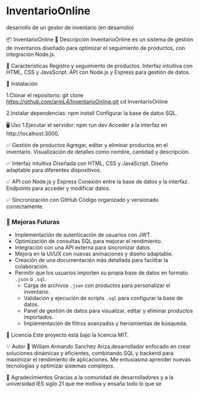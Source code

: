# InventarioOnline
desarrollo de un gestor de inventario (en desarrollo)

📦 InventarioOnline
📖 Descripción
InventarioOnline es un sistema de gestión de inventarios diseñado para optimizar el seguimiento de productos, con integración Node.js.

🚀 Características
Registro y seguimiento de productos.
Interfaz intuitiva con HTML, CSS y JavaScript.
API con Node.js y Express para gestión de datos.

🔧 Instalación

1.Clonar el repositorio:
git clone https://github.com/armL4/InventarioOnline.git
cd InventarioOnline

2.Instalar dependencias:
npm install
Configurar la base de datos SQL.

🖥 Uso
1.Ejecutar el servidor:
npm run dev
Acceder a la interfaz en http://localhost:3000.

✅ Gestión de productos
Agregar, editar y eliminar productos en el inventario.
Visualización de detalles como nombre, cantidad y descripción.

✅ Interfaz intuitiva
Diseñada con HTML, CSS y JavaScript.
Diseño adaptable para diferentes dispositivos.

✅ API con Node.js y Express
Conexión entre la base de datos y la interfaz.
Endpoints para acceder y modificar datos.

✅ Sincronización con GitHub
Código organizado y versionado correctamente.


### 🔧 Mejoras Futuras  
- Implementación de autenticación de usuarios con JWT.  
- Optimización de consultas SQL para mejorar el rendimiento.  
- Integración con una API externa para sincronizar datos.  
- Mejora en la UI/UX con nuevas animaciones y diseño adaptable.  
- Creación de una documentación más detallada para facilitar la colaboración.  
- Permitir que los usuarios importen su propia base de datos en formato `.json` o `.sql`.  
  - Carga de archivos `.json` con productos para personalizar el inventario.  
  - Validación y ejecución de scripts `.sql` para configurar la base de datos.  
  - Panel de gestión de datos para visualizar, editar y eliminar productos importados.  
  - Implementación de filtros avanzados y herramientas de búsqueda.  


📄 Licencia
Este proyecto está bajo la licencia MIT.

✨ Autor
📌 William Armando Sanchez Ariza,desarrollador enfocado en crear soluciones dinámicas y eficientes, combinando SQL y backend para maximizar el rendimiento de aplicaciones. Me entusiasma aprender nuevas tecnologías y optimizar sistemas complejos.

🙌 Agradecimientos
Gracias a la comunidad de desarrolladores y a la universidad IES siglo 21 que me motiva y ensaña todo lo que se
